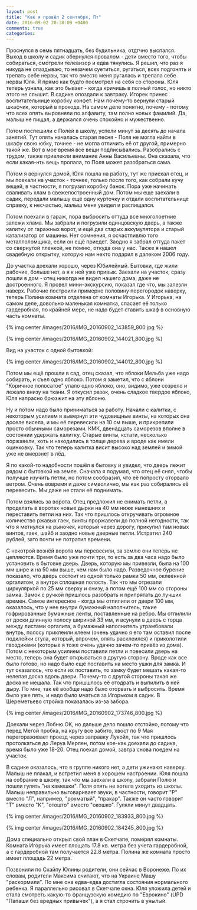 ```yaml
---
layout: post
title: "Как я провёл 2 сентября, Пт"
date: 2016-09-02 20:38:09 +0400
comments: true
categories: 
---
```

Проснулся в семь пятнадцать, без будильника, отдтчно выспался. Выход в школу и садик обернулся провалом - дети вместо того, чтобы собираться, смотрели телевизор и едва тянулись. Я решил, что раз я никуда не опаздываю, то незачем суетиться, ругаться, всех подгонять и трепать себе нервы, так что вместо меня ругалась и трепала себе нервы Юля. Я прямо как будто посмотрел на себя со стороны. Юля теперь узнала, как это бывает - когда кричишь в полный голос, но никто этого не слышит. В садике опоздали к завтраку. Игорек принес воспитательнице коробку конфет. Нам почему-то вернули старый шкафчик, который в проходе. На самом деле понятно, почему - потому что всех опять выровняли по алфавиту, там полно новых фамилий. Да, малыш не пищал, а держался очень спокойно и мужественно.

Потом поспешили с Полей в школу, успели минут за десять до начала занятий. Тут опять началась старая песня - Поля не могла найти в шкафу свою юбку, точнее - не могла отличить её от другой, примерно такой же. Вот в мое время все вещи подписывались. Разобрались с трудом, также привлекли внимание Анны Васильевны. Она сказала, что если какая-нть вещь пропала, то Поля может разобраться сама.

Потом я вернулся домой, Юля пошла на работу, тут же приехал отец, и мы поехали на участок - точнее, только после того, как собрали кучу вещей, в частности, я погрузил коробку банок. Пора уже начинать сваливать хлам в свежепостроенный дом. Потом мы еще заехали в садик, передали малышу ещё одну курточку и отдали воспитательнице справку, к несчастью, малыш меня увидел и распищался.

Потом поехали в гараж, пора выбросить оттуда все многолоетние залежи хлама. Мы забрали и погрузили одинцовскую дверь, а также калитку от гаражных ворот, и ещё два старых аккумулятора и старый катализатор от машины. Нет сомнения, я осчастливлю того металлоломщика, если он ещё приедет. Заодно я забрал оттуда пакет со свернутой пленкой, не помню, откуда она у нас. Также я нашел свадебную открытку, которую нам некто подарил в далеком 2006 году.

До участка доехали хорошо, через Юбилейный. Бытовки, где жили рабочие, больше нет, а я к ней уже привык. Заехали на участок, сразу пошли в дом - отец никогда не видел нашего дома, даже не достроенного. Я провел мини-экскурсию, показал где что, мы залезли наверх. Рабочие построили примерно половину перегородок наверху, теперь Полина комната отделена от комнаты Игорька. У Игорька, на самом деле, довольно маленькая комнатка, спасает её только гардеробная, по крайней мере, не надо будет ставить шкаф в основную часть комнаты.

{% img center /images/2016/IMG_20160902_143859_800.jpg %}

{% img center /images/2016/IMG_20160902_144021_800.jpg %}

Вид на участок с одной бытовкой:

{% img center /images/2016/IMG_20160902_144012_800.jpg %}

Потом мы ещё прошли в сад, отец сказал, что яблоки Мельба уже надо собирать, и съел одно яблоко. Потом я заметил, что с яблони "Коричное полосатое" упало одно яблоко, оно, видимо, уже созрело и лежало внизу на ткани. Я откусил разок, очень сладкое твердое яблоко, Юля напрасно брюзжит на эту яблоню.

Ну и потом надо было приниматься за работу. Начали с калитки, с некоторым усилием я вывернул эти чудовищные винты, на которых она доселе висела, и мы её перевесили на 10 см выше, и прикрепили просто обычными саморезами. КМК, двенадцать саморезов вполне в состоянии удержать калитку. Старые винты, кстати, несколько поржавели, хоть и находились в толще дерева и вроде как имели оцинковку. Так что теперь калитка висит высоко над землей и зимой уже не вмерзнет в лёд. 

Я по какой-то надобности пошёл в бытовку и увидел, что дверь лежит рядом с бытовкой на земле. Сначала я подумал, что отец её снял, чтобы получше изучить петли, но потом сообразил, что её попросту оторвало ветром. Очень вовремя и даже символично, мы как раз собирались её перевесить. Мы даже не стали её поднимать.

Потом взялись за ворота. Отец предложил не снимать петли, а проделать в воротах новые дырки на 40 мм ниже нынешних и переставить петли на них. Так что пришлось откручивать огромное количество ржавых гаек, винты проржавели до полной негодности, так что я метнулся на рыночек, который через дорогу, прикупил там новых винтов, гаек, шайб и заодно новые дверные петли. Истратил 240 рублей, зато почти не потратил времени.

С некотрой вознёй ворота мы перевесили, за землю они теперь не цепляются. Время было уже почти три, то есть за два часа надо было установить в бытовке дверь. Дверь, которую мы привезли, была на 100 мм шире и на 50 мм выше, чем нам было надо. Разведочное бурение показало, что дверь состоит из одной только рамки 50 мм, оклеенной оргалитом, а внутри сплошная полость. Так что мы отрезали циркуляркой по 25 мм сверху и снизу, а потом ещё 100 мм со стороны замка. Замок с ручкой пришлось разобрать и припрятать до лучших времен. Самое интересное - когда мы отпилили от двери 100 мм, оказалось, что у нее внутри бумажный наполнитель, такие гофрированные бумажные ленты, поставленные на ребро. Мы отпилили от доски длинную полосу шириной 33 мм, и всунули в дверь с торца между листами оргалита, а бумажный наполнитель утрамбовали внутрь, полосу приклеили клеем (очень удачно я его там оставил после подклейки стула, который, впрочем, опять расклеился) и приколотили гвоздиками (которые я тоже очень удачно зачем-то привёз из дома). Потом с некоторым усилием поставили петли и повесили дверь на место, теперь она будет открываться в другую сторону. Вроде как все было готово, но надо было ещё поставить на место ушки для замка. И тут оказалось, что если их поставить, то замку будет мешать какая-то нелепая доска вдоль двери. Почему-то с другой стороны такая же доска не мешала. Так что пришшлось её отодрать и выпилить в ней дыру. По мне, так её вообще надо было оторвать и выбросить. Время было уже пять, и надо было мчаться за Игорьком в садик. В Шереметьево стройка показалась из-за забора.

{% img center /images/2016/IMG_20160902_173746_800.jpg %}

Доехали через Лобню ОК, но дальше дело пошло отстойно, потому что перед Мегой пробка, на кругу все забито, хвост по 9 Мая перегораживает проезд через заправку Лукойл, так что пришлось протолкаться до Леруа Мерлен, потом кое-как доехали до садика, время было уже 18-20. Отец поехал домой, завтра снова поедем на участок. 

В садике оказалось, что в группе никого нет, а дети ужинают наверху. Малыш не плакал, и встретил меня в хорошем настроении. Юля пошла на собрание в школу, так что мы заехали в школу, забрали Полю и пошли гулять "на камешки". Поля опять не хотела уходить из школы. Малыш неправильно выговаривает звуки, в частности, говорит "Р" вместо "Л", например, "рохматый", "пракар". Также он часто говорит "Т" вместо "К", "отошто" вместо "окошко". Гуляли минут двадцать.

{% img center /images/2016/IMG_20160902_183933_800.jpg %}

{% img center /images/2016/IMG_20160902_184245_800.jpg %}

Дома специально открыл свой план в Скетчапе, померял комнаты. Комната Игорька имеет площать 17.8 кв. метра без учета гардеробной, а с гардеробной там получается 22.8 метра. Полина же комната просто имеет площадь 22 метра.

Позвонили по Скайпу Юлины родители, они сейчас в Воронеже. По их словам, родители Максима считают, что на Украине Машу "раскормили". По мне она едва-едва достигла состояния нормального ребенка. Я параллельно рисовал в Скетчапе окна. Юля уложила детей и стала смотреть какую-то французскую комедию по "Еврокино" (UPD "Папаши без вредных привычек"), а я стал строчить в унылый.